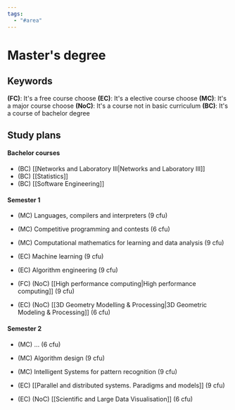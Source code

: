 ```yaml
---
tags:
  - "#area"
---
```

# Master's degree

## Keywords

**(FC)**: It's a free course choose
**(EC)**: It's a elective course choose
**(MC)**: It's a major course choose
**(NoC)**: It's a course not in basic curriculum
**(BC)**: It's a course of bachelor degree

## Study plans

#### Bachelor courses
- (BC) [[Networks and Laboratory III|Networks and Laboratory III]]
- (BC) [[Statistics]]
- (BC) [[Software Engineering]]
#### Semester 1
- (MC) Languages, compilers and interpreters (9 cfu)
- (MC) Competitive programming and contests (6 cfu)
- (MC) Computational mathematics for learning and data analysis (9 cfu)

- (EC) Machine learning (9 cfu)
- (EC) Algorithm engineering (9 cfu)
- (FC) (NoC) [[High performance computing|High performance computing]] (9 cfu)
- (EC) (NoC) [[3D Geometry Modelling & Processing|3D Geometric Modeling & Processing]] (6 cfu)
#### Semester 2

- (MC) ... (6 cfu)
- (MC) Algorithm design (9 cfu)
- (MC) Intelligent Systems for pattern recognition (9 cfu)

- (EC) [[Parallel and distributed systems. Paradigms and models]] (9 cfu)
- (EC) (NoC) [[Scientific and Large Data Visualisation]] (6 cfu)
